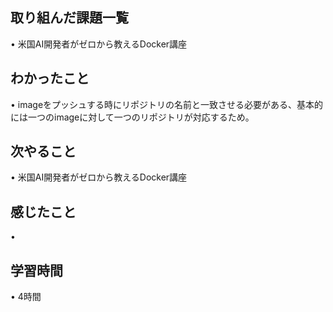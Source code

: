 ## 取り組んだ課題一覧
• 米国AI開発者がゼロから教えるDocker講座



## わかったこと
• imageをプッシュする時にリポジトリの名前と一致させる必要がある、基本的には一つのimageに対して一つのリポジトリが対応するため。

## 次やること
•  米国AI開発者がゼロから教えるDocker講座

## 感じたこと
•

## 学習時間
• 4時間